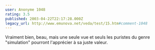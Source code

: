 ```yaml
---
user: Anonyme 1048
rating: 3.5
published: 2003-04-22T22:17:28.000Z
legacy_url: http://www.emunova.net/veda/test/15.htm#comment-1048
---
```

Vraiment bien, beau, mais une seule vue et seuls les puristes du genre "simulation" pourront l'apprécier à sa juste valeur.